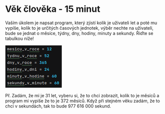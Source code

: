 # Věk člověka - 15 minut
Vaším úkolem je napsat program, který zjistí kolik je uživateli let a poté mu
vypíše, kolik to je určitých časových jednotek, výběr nechte na uživateli,
bude se jednat o měsíce, týdny, dny, hodiny, minuty a sekundy. Řiďte se tabulkou
níže!

![img.png](tydny_ve_dnu.png)

Př. Zadám, že mi je 31 let, vyberu si, že to chci zobrazit, kolik 
to je měsíců a program mi vypíše že to je 372 měsíců. Když při stejném
věku zadám, že to chci v sekundách, tak to bude 977 616 000 sekund.